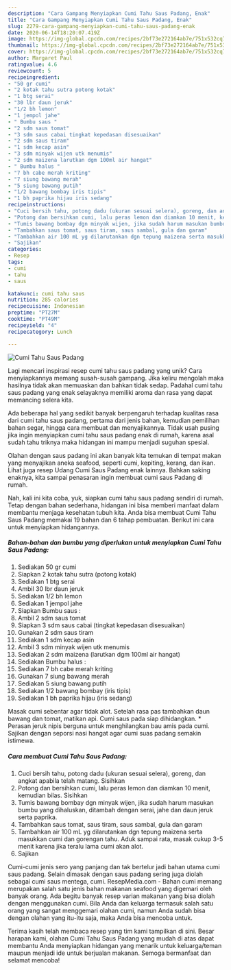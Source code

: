 ```yaml
---
description: "Cara Gampang Menyiapkan Cumi Tahu Saus Padang, Enak"
title: "Cara Gampang Menyiapkan Cumi Tahu Saus Padang, Enak"
slug: 2279-cara-gampang-menyiapkan-cumi-tahu-saus-padang-enak
date: 2020-06-14T18:20:07.419Z
image: https://img-global.cpcdn.com/recipes/2bf73e272164ab7e/751x532cq70/cumi-tahu-saus-padang-foto-resep-utama.jpg
thumbnail: https://img-global.cpcdn.com/recipes/2bf73e272164ab7e/751x532cq70/cumi-tahu-saus-padang-foto-resep-utama.jpg
cover: https://img-global.cpcdn.com/recipes/2bf73e272164ab7e/751x532cq70/cumi-tahu-saus-padang-foto-resep-utama.jpg
author: Margaret Paul
ratingvalue: 4.6
reviewcount: 5
recipeingredient:
- "50 gr cumi"
- "2 kotak tahu sutra potong kotak"
- "1 btg serai"
- "30 lbr daun jeruk"
- "1/2 bh lemon"
- "1 jempol jahe"
- " Bumbu saus "
- "2 sdm saus tomat"
- "3 sdm saus cabai tingkat kepedasan disesuaikan"
- "2 sdm saus tiram"
- "1 sdm kecap asin"
- "3 sdm minyak wijen utk menumis"
- "2 sdm maizena larutkan dgm 100ml air hangat"
- " Bumbu halus "
- "7 bh cabe merah kriting"
- "7 siung bawang merah"
- "5 siung bawang putih"
- "1/2 bawang bombay iris tipis"
- "1 bh paprika hijau iris sedang"
recipeinstructions:
- "Cuci bersih tahu, potong dadu (ukuran sesuai selera), goreng, dan angkat apabila telah matang. Sisihkan"
- "Potong dan bersihkan cumi, lalu peras lemon dan diamkan 10 menit, kemudian bilas. Sisihkan"
- "Tumis bawang bombay dgn minyak wijen, jika sudah harum masukan bumbu yang dihaluskan, ditambah dengan serai, jahe dan daun jeruk serta paprika."
- "Tambahkan saus tomat, saus tiram, saus sambal, gula dan garam"
- "Tambahkan air 100 mL yg dilarutankan dgn tepung maizena serta masukkan cumi dan gorengan tahu. Aduk sampai rata, masak cukup 3-5 menit karena jika teralu lama cumi akan alot."
- "Sajikan"
categories:
- Resep
tags:
- cumi
- tahu
- saus

katakunci: cumi tahu saus 
nutrition: 285 calories
recipecuisine: Indonesian
preptime: "PT27M"
cooktime: "PT49M"
recipeyield: "4"
recipecategory: Lunch

---
```



![Cumi Tahu Saus Padang](https://img-global.cpcdn.com/recipes/2bf73e272164ab7e/751x532cq70/cumi-tahu-saus-padang-foto-resep-utama.jpg)

Lagi mencari inspirasi resep cumi tahu saus padang yang unik? Cara menyiapkannya memang susah-susah gampang. Jika keliru mengolah maka hasilnya tidak akan memuaskan dan bahkan tidak sedap. Padahal cumi tahu saus padang yang enak selayaknya memiliki aroma dan rasa yang dapat memancing selera kita.

Ada beberapa hal yang sedikit banyak berpengaruh terhadap kualitas rasa dari cumi tahu saus padang, pertama dari jenis bahan, kemudian pemilihan bahan segar, hingga cara membuat dan menyajikannya. Tidak usah pusing jika ingin menyiapkan cumi tahu saus padang enak di rumah, karena asal sudah tahu triknya maka hidangan ini mampu menjadi suguhan spesial.

Olahan dengan saus padang ini akan banyak kita temukan di tempat makan yang menyajikan aneka seafood, seperti cumi, kepiting, kerang, dan ikan. Lihat juga resep Udang Cumi Saus Padang enak lainnya. Bahkan saking enaknya, kita sampai penasaran ingin membuat cumi saus Padang di rumah.


Nah, kali ini kita coba, yuk, siapkan cumi tahu saus padang sendiri di rumah. Tetap dengan bahan sederhana, hidangan ini bisa memberi manfaat dalam membantu menjaga kesehatan tubuh kita. Anda bisa membuat Cumi Tahu Saus Padang memakai 19 bahan dan 6 tahap pembuatan. Berikut ini cara untuk menyiapkan hidangannya.

<!--inarticleads1-->

##### Bahan-bahan dan bumbu yang diperlukan untuk menyiapkan Cumi Tahu Saus Padang:

1. Sediakan 50 gr cumi
1. Siapkan 2 kotak tahu sutra (potong kotak)
1. Sediakan 1 btg serai
1. Ambil 30 lbr daun jeruk
1. Sediakan 1/2 bh lemon
1. Sediakan 1 jempol jahe
1. Siapkan  Bumbu saus :
1. Ambil 2 sdm saus tomat
1. Siapkan 3 sdm saus cabai (tingkat kepedasan disesuaikan)
1. Gunakan 2 sdm saus tiram
1. Sediakan 1 sdm kecap asin
1. Ambil 3 sdm minyak wijen utk menumis
1. Sediakan 2 sdm maizena (larutkan dgm 100ml air hangat)
1. Sediakan  Bumbu halus :
1. Sediakan 7 bh cabe merah kriting
1. Gunakan 7 siung bawang merah
1. Sediakan 5 siung bawang putih
1. Sediakan 1/2 bawang bombay (iris tipis)
1. Sediakan 1 bh paprika hijau (iris sedang)


Masak cumi sebentar agar tidak alot. Setelah rasa pas tambahkan daun bawang dan tomat, matikan api. Cumi saus pada siap dihidangkan. * Perasan jeruk nipis berguna untuk menghilangkan bau amis pada cumi. Sajikan dengan seporsi nasi hangat agar cumi suas padang semakin istimewa. 

<!--inarticleads2-->

##### Cara membuat Cumi Tahu Saus Padang:

1. Cuci bersih tahu, potong dadu (ukuran sesuai selera), goreng, dan angkat apabila telah matang. Sisihkan
1. Potong dan bersihkan cumi, lalu peras lemon dan diamkan 10 menit, kemudian bilas. Sisihkan
1. Tumis bawang bombay dgn minyak wijen, jika sudah harum masukan bumbu yang dihaluskan, ditambah dengan serai, jahe dan daun jeruk serta paprika.
1. Tambahkan saus tomat, saus tiram, saus sambal, gula dan garam
1. Tambahkan air 100 mL yg dilarutankan dgn tepung maizena serta masukkan cumi dan gorengan tahu. Aduk sampai rata, masak cukup 3-5 menit karena jika teralu lama cumi akan alot.
1. Sajikan


Cumi-cumi jenis sero yang panjang dan tak bertelur jadi bahan utama cumi saus padang. Selain dimasak dengan saus padang sering juga diolah sebagai cumi saus mentega, cumi. ResepMedia.com - Bahan cumi memang merupakan salah satu jenis bahan makanan seafood yang digemari oleh banyak orang. Ada begitu banyak resep varian makanan yang bisa diolah dengan menggunakan cumi. Bila Anda dan keluarga termasuk salah satu orang yang sangat menggemari olahan cumi, namun Anda sudah bisa dengan olahan yang itu-itu saja, maka Anda bisa mencoba untuk. 

Terima kasih telah membaca resep yang tim kami tampilkan di sini. Besar harapan kami, olahan Cumi Tahu Saus Padang yang mudah di atas dapat membantu Anda menyiapkan hidangan yang menarik untuk keluarga/teman maupun menjadi ide untuk berjualan makanan. Semoga bermanfaat dan selamat mencoba!
